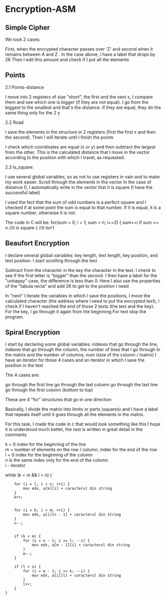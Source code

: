 # Encryption-ASM

Simple Cipher
-------------
We took 2 cases:

First, when the encrypted character passes over 'Z' and second when it remains between A and Z .
In the case above, I have a label that drops by 26
Then I edit this amount and check if I put all the elements

Points
-------

2.1  Points-distance

I move into 2 registers of size "short", the first and the next x, I compare them and see which one is bigger (if they are not equal).
I go from the biggest to the smallest and that's the distance.
If they are equal, they do the same thing only for the 2 y
    
2.2 Road

I save the elements in the structure in 2 registers (first the first x and then the second). Then I will iterate until I finish the points

I check which coordinates are equal (x or y) and then subtract the largest from the other.
This is the calculated distance that I move in the vector according to the position with which I travel, as requested.

2.3 Is_square:

I use several global variables, so as not to use registers in vain and to make my work easier.
Scroll through the elements in the vector
In the case of distance 0, I automatically write in the vector that it is square (I have the successful label)

I used the fact that the sum of odd numbers is a perfect square and I checked if at some point the sum is equal to that number. If it is equal, it is a square number, otherwise it is not.

The code in C will be:
for(sum = 0; i = 1; sum < n; i+=2) {
    sum+=i
    if sum == n
    //it is square
}
    //it isn't

Beaufort Encryption
-------------------
I declare several global variables: key length, text length, key position, and text position.
I start scrolling through the text

Subtract from the character in the key the character in the text. I check to see if the first letter is "bigger" than the second.
I then have a label for the "unhappy" case, the difference is less than 0.
Here I also use the properties of the "tabula recta" and add 26 to get to the position I need

In "next" I iterate the variables in which I save the positions, I move the calculated character (the address where I need to put the encrypted text), I check if I haven't reached the end of those 2 texts (the text and the key).
For the key, I go through it again from the beginning
For text stop the program.

Spiral Encryption
-----------------
I start by declaring some global variables: indexes that go through the line, indexes that go through the column, the number of lines that I go through in the matrix and the number of columns, num (size of the column / matrix)
I have an iterator for those 4 cases and an iterator in which I save the position in the text

The 4 cases are:

go through the first line
go through the last column
go through the last line
go through the first column (bottom to top)

These are 4 "for" structures that go in one direction

Basically, I divide the matrix into limits or parts (squares) and I have a label that repeats itself until it goes through all the elements in the matrix.

For this task, I made the code in c that would look something like this
I hope it is understood much better, the rest is written in great detail in the comments

k = 0 index for the beginning of the line \
m = number of elements on the row / column, index for the end of the row \
l = 0 index for the beginning of the column \
n is the same index only for the end of the column \
i - iterator
        
while (k < m && l < n) {

        for (i = l; i < n; ++i) {
            mov edx, a[k][i] + caracterul din string
        }
        k++;
 
        
        for (i = k; i < m; ++i) {
            mov edx, a[i][n - 1] + caracterul din string 
        }
        n--;
 
        
        if (k < m) {
            for (i = n - 1; i >= l; --i) {
                mov edx, a[m - 1][i] + caracterul din string 
            }
            m--;
        }
 
        if (l < n) {
            for (i = m - 1; i >= k; --i) {
                mov edx, a[i][l] + caracterul din string 
            }
            l++;
        }
    }






